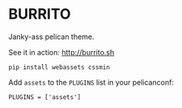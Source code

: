 # BURRITO

Janky-ass pelican theme.

See it in action: http://burrito.sh

`pip install webassets cssmin`

Add `assets` to the `PLUGINS` list in your pelicanconf:

`PLUGINS = ['assets']`
